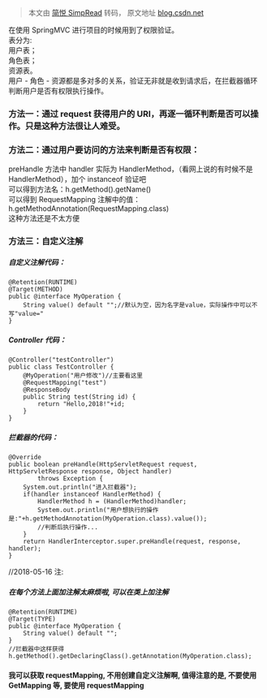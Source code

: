 > 本文由 [简悦 SimpRead](http://ksria.com/simpread/) 转码， 原文地址 [blog.csdn.net](https://blog.csdn.net/howroad/article/details/80220320)

在使用 SpringMVC 进行项目的时候用到了权限验证。  
表分为:  
用户表；  
角色表；  
资源表。  
用户 - 角色 - 资源都是多对多的关系，验证无非就是收到请求后，在拦截器循环判断用户是否有权限执行操作。

### 方法一：通过 request 获得用户的 URI，再逐一循环判断是否可以操作。只是这种方法很让人难受。

### 方法二：通过用户要访问的方法来判断是否有权限：

preHandle 方法中 handler 实际为 HandlerMethod，（看网上说的有时候不是 HandlerMethod），加个 instanceof 验证吧  
可以得到方法名：h.getMethod().getName()  
可以得到 RequestMapping 注解中的值：h.getMethodAnnotation(RequestMapping.class)  
这种方法还是不太方便

### 方法三：自定义注解

##### 自定义注解代码：

```
@Retention(RUNTIME)
@Target(METHOD)
public @interface MyOperation {
    String value() default "";//默认为空，因为名字是value，实际操作中可以不写"value="
}

```

##### Controller 代码：

```
@Controller("testController")
public class TestController {
    @MyOperation("用户修改")//主要看这里
    @RequestMapping("test")
    @ResponseBody
    public String test(String id) {
        return "Hello,2018!"+id;
    }
}

```

##### 拦截器的代码：

```
@Override
public boolean preHandle(HttpServletRequest request, HttpServletResponse response, Object handler)
        throws Exception {
    System.out.println("进入拦截器");
    if(handler instanceof HandlerMethod) {
        HandlerMethod h = (HandlerMethod)handler;
        System.out.println("用户想执行的操作是:"+h.getMethodAnnotation(MyOperation.class).value());
        //判断后执行操作...
    }
    return HandlerInterceptor.super.preHandle(request, response, handler);
}

```

//2018-05-16 注:

##### 在每个方法上面加注解太麻烦啦, 可以在类上加注解

```
@Retention(RUNTIME)
@Target(TYPE)
public @interface MyOperation {
    String value() default "";
}
//拦截器中这样获得
h.getMethod().getDeclaringClass().getAnnotation(MyOperation.class);

```

#### 我可以获取 requestMapping, 不用创建自定义注解啊, 值得注意的是, 不要使用 GetMapping 等, 要使用 requestMapping